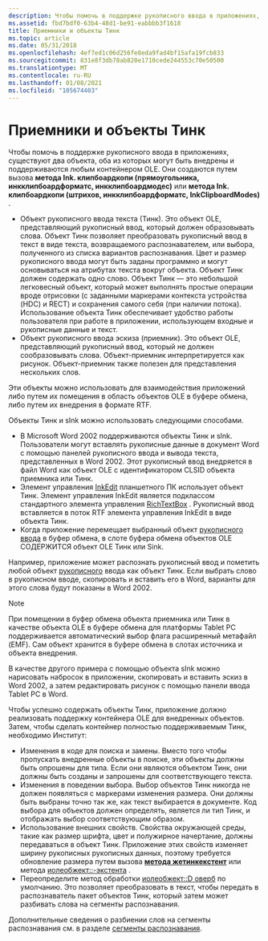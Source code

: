 ```yaml
---
description: Чтобы помочь в поддержке рукописного ввода в приложениях, существуют два объекта, оба из которых могут быть внедрены и поддерживаются любым контейнером OLE.
ms.assetid: fbd7bdf0-63b4-48d1-be91-eabbbb3f1618
title: Приемники и объекты Тинк
ms.topic: article
ms.date: 05/31/2018
ms.openlocfilehash: 4ef7ed1c06d256fe8eda9fad4bf15afa19fcb833
ms.sourcegitcommit: 831e8f3db78ab820e1710cede244553c70e50500
ms.translationtype: MT
ms.contentlocale: ru-RU
ms.lasthandoff: 01/08/2021
ms.locfileid: "105674403"
---
```

# <a name="sink-and-tink-objects"></a>Приемники и объекты Тинк

Чтобы помочь в поддержке рукописного ввода в приложениях, существуют два объекта, оба из которых могут быть внедрены и поддерживаются любым контейнером OLE. Они создаются путем вызова **метода Ink. клипбоардкопи (прямоугольника, инкклипбоардформатс, инкклипбоардмодес)** или **метода Ink. клипбоардкопи (штрихов, инкклипбоардформатс, InkClipboardModes)** .

-   Объект рукописного ввода текста (Тинк). Это объект OLE, представляющий рукописный ввод, который должен образовывать слова. Объект Тинк позволяет преобразовать рукописный ввод в текст в виде текста, возвращаемого распознавателем, или выбора, полученного из списка вариантов распознавания. Цвет и размер рукописного ввода могут быть заданы программно и могут основываться на атрибутах текста вокруг объекта. Объект Тинк должен содержать одно слово. Объект Тинк — это небольшой легковесный объект, который может выполнять простые операции вроде отрисовки (с заданными маркерами контекста устройства (HDC) и RECT) и сохранения самого себя (при наличии потока). Использование объекта Тинк обеспечивает удобство работы пользователя при работе в приложении, использующем входные и рукописные данные и текст.
-   Объект рукописного ввода эскиза (приемник). Это объект OLE, представляющий рукописный ввод, который не должен сообразовывать слова. Объект-приемник интерпретируется как рисунок. Объект-приемник также полезен для представления нескольких слов.

Эти объекты можно использовать для взаимодействия приложений либо путем их помещения в область объектов OLE в буфере обмена, либо путем их внедрения в формате RTF.

Объекты Тинк и sInk можно использовать следующими способами.

-   В Microsoft Word 2002 поддерживаются объекты Тинк и sInk. Пользователи могут вставлять рукописные данные в документ Word с помощью панелей рукописного ввода и вывода текста, представленных в Word 2002. Этот рукописный ввод внедряется в файл Word как объект OLE с идентификатором CLSID объекта приемника или Тинк.
-   Элемент управления [InkEdit](/previous-versions/ms552265(v=vs.100)) планшетного ПК использует объект Тинк. Элемент управления InkEdit является подклассом стандартного элемента управления [RichTextBox](/dotnet/api/system.windows.forms.richtextbox?view=netcore-3.1) . Рукописный ввод вставляется в поток RTF элемента управления InkEdit в виде объекта Тинк.
-   Когда приложение перемещает выбранный объект [рукописного ввода](/previous-versions/aa515768(v=msdn.10)) в буфер обмена, в слоте буфера обмена объектов OLE СОДЕРЖИТСЯ объект OLE Тинк или Sink.

Например, приложение может распознать рукописный ввод и пометить любой объект [рукописного](/previous-versions/aa515768(v=msdn.10)) ввода как объект Тинк. Если выбрать слово в рукописном вводе, скопировать и вставить его в Word, варианты для этого слова будут показаны в Word 2002.

> [!Note]  
> При помещении в буфер обмена объекта приемника или Тинк в качестве объекта OLE в буфере обмена для платформы Tablet PC поддерживается автоматический выбор флага расширенный метафайл (EMF). Сам объект хранится в буфере обмена в слотах источника и объекта внедрения.

 

В качестве другого примера с помощью объекта sInk можно нарисовать набросок в приложении, скопировать и вставить эскиз в Word 2002, а затем редактировать рисунок с помощью панели ввода Tablet PC в Word.

Чтобы успешно содержать объекты Тинк, приложение должно реализовать поддержку контейнера OLE для внедренных объектов. Затем, чтобы сделать контейнер полностью поддерживаемым Тинк, необходимо Институт:

-   Изменения в коде для поиска и замены. Вместо того чтобы пропускать внедренные объекты в поиске, эти объекты должны быть опрошены для типа. Если они являются объектом Тинк, они должны быть созданы и запрошены для соответствующего текста.
-   Изменения в поведении выбора. Выбор объектов Тинк никогда не должен появляться с маркерами изменения размера. Они должны быть выбраны точно так же, как текст выбирается в документе. Код выбора для объектов должен определять, является ли тип Тинк, и отображать выбор соответствующим образом.
-   Использование внешних свойств. Свойства окружающей среды, такие как размер шрифта, цвет и полужирное начертание, должны передаваться в объект Тинк. Приложение этих свойств изменяет ширину рукописных рукописных данных, поэтому требуется обновление размера путем вызова [**метода жетинкекстент**](/windows/desktop/api/msinkaut/nf-msinkaut-iinklineinfo-getinkextent) или метода [иолеобжект::-экстента](/windows/win32/api/oleidl/nf-oleidl-ioleobject-getextent) .
-   Переопределите метод обработки [иолеобжект::D оверб](/windows/win32/api/oleidl/nf-oleidl-ioleobject-doverb) по умолчанию. Это позволяет преобразовать в текст, чтобы передать в распознаватель пакет объектов Тинк, который затем может разбивать слова на сегменты распознавания.

Дополнительные сведения о разбиении слов на сегменты распознавания см. в разделе [сегменты распознавания](recognition-segments.md).

 

 
